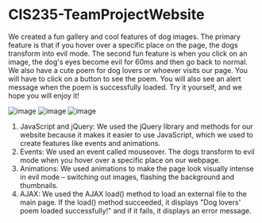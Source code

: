 # CIS235-TeamProjectWebsite
We created a fun gallery and cool features of dog images. The primary feature is that if you hover over a specific place on the page, the dogs transform into evil mode. The second fun feature is when you click on an image, the dog's eyes become evil for 60ms and then go back to normal. We also have a cute poem for dog lovers or whoever visits our page. You will have to click on a button to see the poem. You will also see an alert message when the poem is successfully loaded. Try it yourself, and we hope you will enjoy it!

![image](https://user-images.githubusercontent.com/104786237/200658701-a7d201ca-0874-427e-83bc-a0b87d7abb6e.png)
![image](https://user-images.githubusercontent.com/104786237/200660850-62ce9cdc-7147-447c-b919-d32c821ddcab.png)
![image](https://user-images.githubusercontent.com/104786237/200660601-b768d323-b479-4fb0-8a46-375f8ecfd022.png)

1. JavaScript and jQuery: We used the jQuery library and methods for our website because it makes it easier to use JavaScript, which we used to create features like events and animations. 
2. Events: We used an event called mouseover. The dogs transform to evil mode when you hover over a specific place on our webpage.
3. Animations: We used animations to make the page look visually intense in evil mode – switching out images, flashing the background and thumbnails.
4. AJAX: We used the AJAX load() method to load an external file to the main page. If the load() method succeeded, it displays "Dog lovers' poem loaded successfully!" and if it fails, it displays an error message.





